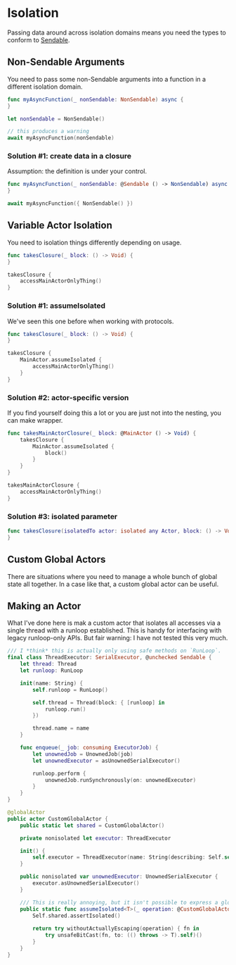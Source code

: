 # Isolation

Passing data around across isolation domains means you need the types to conform to [Sendable](https://developer.apple.com/documentation/swift/sendable).

## Non-Sendable Arguments

You need to pass some non-Sendable arguments into a function in a different isolation domain.

```swift
func myAsyncFunction(_ nonSendable: NonSendable) async {
}

let nonSendable = NonSendable()

// this produces a warning
await myAsyncFunction(nonSendable)
```

### Solution #1: create data in a closure

Assumption: the definition is under your control.

```swift
func myAsyncFunction(_ nonSendable: @Sendable () -> NonSendable) async {
}

await myAsyncFunction({ NonSendable() })
```

## Variable Actor Isolation

You need to isolation things differently depending on usage.

```swift
func takesClosure(_ block: () -> Void) {
}

takesClosure {
    accessMainActorOnlyThing()
}
```

### Solution #1: assumeIsolated

We've seen this one before when working with protocols.

```swift
func takesClosure(_ block: () -> Void) {
}

takesClosure {
    MainActor.assumeIsolated {
        accessMainActorOnlyThing()
    }
}
```

### Solution #2: actor-specific version

If you find yourself doing this a lot or you are just not into the nesting, you can make wrapper.

```swift
func takesMainActorClosure(_ block: @MainActor () -> Void) {
    takesClosure {
        MainActor.assumeIsolated {
            block()
        }
    }
}

takesMainActorClosure {
    accessMainActorOnlyThing()
}
```

### Solution #3: isolated parameter

```swift
func takesClosure(isolatedTo actor: isolated any Actor, block: () -> Void) {
}
```

## Custom Global Actors

There are situations where you need to manage a whole bunch of global state all together. In a case like that, a custom global actor can be useful.

## Making an Actor

What I've done here is mak a custom actor that isolates all accesses via a single thread with a runloop established. This is handy for interfacing with legacy runloop-only APIs. But fair warning: I have not tested this very much.

```swift
/// I *think* this is actually only using safe methods on `RunLoop`.
final class ThreadExecutor: SerialExecutor, @unchecked Sendable {
	let thread: Thread
	let runloop: RunLoop

	init(name: String) {
		self.runloop = RunLoop()

		self.thread = Thread(block: { [runloop] in
			runloop.run()
		})

		thread.name = name
	}

	func enqueue(_ job: consuming ExecutorJob) {
		let unownedJob = UnownedJob(job)
		let unownedExecutor = asUnownedSerialExecutor()

		runloop.perform {
			unownedJob.runSynchronously(on: unownedExecutor)
		}
	}
}

@globalActor
public actor CustomGlobalActor {
	public static let shared = CustomGlobalActor()

	private nonisolated let executor: ThreadExecutor

	init() {
		self.executor = ThreadExecutor(name: String(describing: Self.self))
	}

	public nonisolated var unownedExecutor: UnownedSerialExecutor {
		executor.asUnownedSerialExecutor()
	}

	/// This is really annoying, but it isn't possible to express a global actor assumeIsolated generically.
	public static func assumeIsolated<T>(_ operation: @CustomGlobalActor () throws -> T, file: StaticString = #fileID, line: UInt = #line) rethrows -> T {
		Self.shared.assertIsolated()
		
		return try withoutActuallyEscaping(operation) { fn in
			try unsafeBitCast(fn, to: (() throws -> T).self)()
		}
	}
}
```
